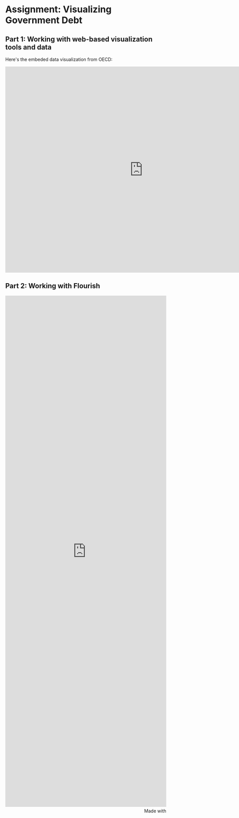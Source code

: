 # Assignment: Visualizing Government Debt

## Part 1: Working with web-based visualization tools and data

Here's the embeded data visualization from OECD:
<iframe src="https://data.oecd.org/chart/61N6" width="860" height="645" style="border: 0" mozallowfullscreen="true" webkitallowfullscreen="true" allowfullscreen="true"><a href="https://data.oecd.org/chart/61N6" target="_blank">OECD Chart: General government debt, Total, % of GDP, Annual, 2018</a></iframe>


## Part 2: Working with Flourish

<iframe src='https://flo.uri.sh/visualisation/3182545/embed' frameborder='0' scrolling='no' style='width:100%;height:1600px;'></iframe><div style='width:100%!;margin-top:4px!important;text-align:right!important;'><a class='flourish-credit' href='https://public.flourish.studio/visualisation/3182545/?utm_source=embed&utm_campaign=visualisation/3182545' target='_top' style='text-decoration:none!important'><img alt='Made with Flourish' src='https://public.flourish.studio/resources/made_with_flourish.svg' style='width:105px!important;height:16px!important;border:none!important;margin:0!important;'> </a></div>
